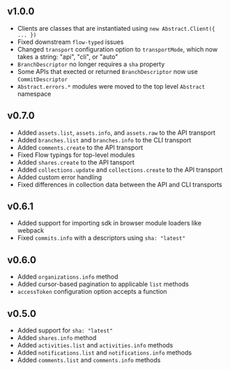 ## v1.0.0
- Clients are classes that are instantiated using `new Abstract.Client({ ... })`
- Fixed downstream `flow-typed` issues
- Changed `transport` configuration option to `transportMode`, which now takes a string:  "api", "cli", or "auto"
- `BranchDescriptor` no longer requires a `sha` property
- Some APIs that exected or returned `BranchDescriptor` now use `CommitDescriptor`
- `Abstract.errors.*` modules were moved to the top level `Abstract` namespace

## v0.7.0

- Added `assets.list`, `assets.info`, and `assets.raw` to the API transport
- Added `branches.list` and `branches.info` to the CLI transport
- Added `comments.create` to the API transport
- Fixed Flow typings for top-level modules
- Added `shares.create` to the API tansport
- Added `collections.update` and `collections.create` to the API transport
- Added custom error handling
- Fixed differences in collection data between the API and CLI transports

## v0.6.1

- Added support for importing sdk in browser module loaders like webpack
- Fixed `commits.info` with a descriptors using `sha: "latest"`

## v0.6.0

- Added `organizations.info` method
- Added cursor-based pagination to applicable `list` methods
- `accessToken` configuration option accepts a function

## v0.5.0

- Added support for `sha: "latest"`
- Added `shares.info` method
- Added `activities.list` and `activities.info` methods
- Added `notifications.list` and `notifications.info` methods
- Added `comments.list` and `comments.info` methods
